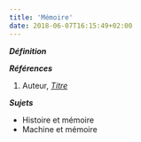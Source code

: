 ```yaml
---
title: 'Mémoire'
date: 2018-06-07T16:15:49+02:00
---
```


***Définition*** 

>

***Références***

1. Auteur, <u>*Titre*</u>

***Sujets***

- Histoire et mémoire
- Machine et mémoire
